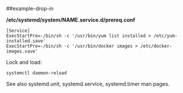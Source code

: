 ##example-drop-in

**/etc/systemd/system/NAME.service.d/prereq.conf**

```
[Service]
ExecStartPre=-/bin/sh -c '/usr/bin/yum list installed > /etc/yum-installed.save'
ExecStartPre=-/bin/sh -c '/usr/bin/docker images > /etc/docker-images.save'
```

Lock and load:

```
systemctl daemon-reload
```

See also systemd.unit, systemd.service, systemd.timer man pages.
